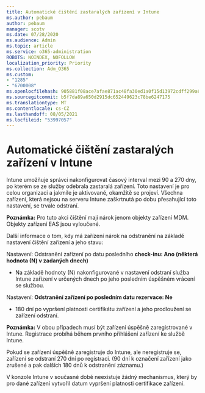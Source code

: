```yaml
---
title: Automatické čištění zastaralých zařízení v Intune
ms.author: pebaum
author: pebaum
manager: scotv
ms.date: 07/28/2020
ms.audience: Admin
ms.topic: article
ms.service: o365-administration
ROBOTS: NOINDEX, NOFOLLOW
localization_priority: Priority
ms.collection: Adm_O365
ms.custom:
- "1285"
- "6700008"
ms.openlocfilehash: 905881f08ace7afae871ac48fa30ed1a0f15d13972cdff299a6694ca2eafc9cc
ms.sourcegitcommit: b5f7da89a650d2915dc652449623c78be6247175
ms.translationtype: MT
ms.contentlocale: cs-CZ
ms.lasthandoff: 08/05/2021
ms.locfileid: "53997057"
---
```

# <a name="automatic-cleanup-of-stale-devices-in-intune"></a>Automatické čištění zastaralých zařízení v Intune

Intune umožňuje správci nakonfigurovat časový interval mezi 90 a 270 dny, po kterém se ze služby odebrala zastaralá zařízení. Toto nastavení je pro celou organizaci a jakmile je aktivované, okamžitě se projeví. Všechna zařízení, která nejsou na serveru Intune zaškrtnutá po dobu přesahující toto nastavení, se trvale odstraní.

**Poznámka:** Pro tuto akci čištění mají nárok jenom objekty zařízení MDM. Objekty zařízení EAS jsou vyloučené.

Další informace o tom, kdy má zařízení nárok na odstranění na základě nastavení čištění zařízení a jeho stavu:

Nastavení: Odstranění zařízení po datu posledního **check-inu: Ano (některá hodnota (N) v zadaných dnech)**

- Na základě hodnoty (N) nakonfigurované v nastavení odstraní služba Intune zařízení v určených dnech po jeho posledním úspěšném vrácení se službou.

Nastavení:  **Odstranění zařízení po posledním datu rezervace: Ne**

- 180 dní po vypršení platnosti certifikátu zařízení a jeho prodloužení se zařízení odstraní.

**Poznámka:** V obou případech musí být zařízení úspěšně zaregistrované v Intune. Registrace probíhá během prvního přihlášení zařízení ke službě Intune.

Pokud se zařízení úspěšně zaregistruje do Intune, ale neregistruje se, zařízení se odstraní 270 dní po registraci. (90 dní k označení zařízení jako zrušené a pak dalších 180 dnů k odstranění záznamu.)

V konzole Intune v současné době neexistuje žádný mechanismus, který by pro dané zařízení vytvořil datum vypršení platnosti certifikace zařízení.